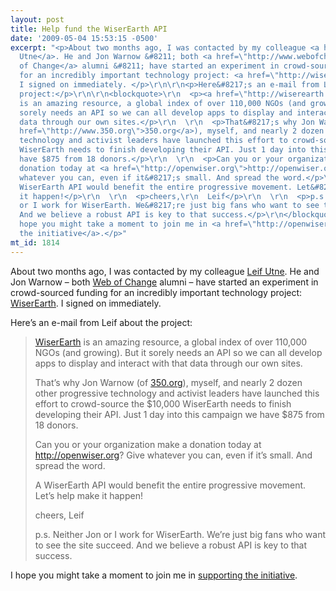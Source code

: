 ```yaml
---
layout: post
title: Help fund the WiserEarth API
date: '2009-05-04 15:53:15 -0500'
excerpt: "<p>About two months ago, I was contacted by my colleague <a href=\"http://www.worldchanging.com/bios/leif.html\">Leif
  Utne</a>. He and Jon Warnow &#8211; both <a href=\"http://www.webofchange.com\">Web
  of Change</a> alumni &#8211; have started an experiment in crowd-sourced funding
  for an incredibly important technology project: <a href=\"http://wiserearth.org\">WiserEarth</a>.
  I signed on immediately. </p>\r\n\r\n<p>Here&#8217;s an e-mail from Leif about the
  project:</p>\r\n\r\n<blockquote>\r\n  <p><a href=\"http://wiserearth.org\">WiserEarth</a>
  is an amazing resource, a global index of over 110,000 NGOs (and growing). But it
  sorely needs an API so we can all develop apps to display and interact with that
  data through our own sites.</p>\r\n  \r\n  <p>That&#8217;s why Jon Warnow (of <a
  href=\"http://www.350.org\">350.org</a>), myself, and nearly 2 dozen other progressive
  technology and activist leaders have launched this effort to crowd-source the $10,000
  WiserEarth needs to finish developing their API. Just 1 day into this campaign we
  have $875 from 18 donors.</p>\r\n  \r\n  <p>Can you or your organization make a
  donation today at <a href=\"http://openwiser.org\">http://openwiser.org</a>? Give
  whatever you can, even if it&#8217;s small. And spread the word.</p>\r\n  \r\n  <p>A
  WiserEarth API would benefit the entire progressive movement. Let&#8217;s help make
  it happen!</p>\r\n  \r\n  <p>cheers,\r\n  Leif</p>\r\n  \r\n  <p>p.s. Neither Jon
  or I work for WiserEarth. We&#8217;re just big fans who want to see the site succeed.
  And we believe a robust API is key to that success.</p>\r\n</blockquote>\r\n\r\n<p>I
  hope you might take a moment to join me in <a href=\"http://openwiser.org/\">supporting
  the initiative</a>.</p>"
mt_id: 1814
---
```

<p>About two months ago, I was contacted by my colleague <a href="http://www.worldchanging.com/bios/leif.html">Leif Utne</a>. He and Jon Warnow &#8211; both <a href="http://www.webofchange.com">Web of Change</a> alumni &#8211; have started an experiment in crowd-sourced funding for an incredibly important technology project: <a href="http://wiserearth.org">WiserEarth</a>. I signed on immediately. </p>

<p>Here&#8217;s an e-mail from Leif about the project:</p>

<blockquote>
  <p><a href="http://wiserearth.org">WiserEarth</a> is an amazing resource, a global index of over 110,000 NGOs (and growing). But it sorely needs an API so we can all develop apps to display and interact with that data through our own sites.</p>
  
  <p>That&#8217;s why Jon Warnow (of <a href="http://www.350.org">350.org</a>), myself, and nearly 2 dozen other progressive technology and activist leaders have launched this effort to crowd-source the $10,000 WiserEarth needs to finish developing their API. Just 1 day into this campaign we have $875 from 18 donors.</p>
  
  <p>Can you or your organization make a donation today at <a href="http://openwiser.org">http://openwiser.org</a>? Give whatever you can, even if it&#8217;s small. And spread the word.</p>
  
  <p>A WiserEarth API would benefit the entire progressive movement. Let&#8217;s help make it happen!</p>
  
  <p>cheers,
  Leif</p>
  
  <p>p.s. Neither Jon or I work for WiserEarth. We&#8217;re just big fans who want to see the site succeed. And we believe a robust API is key to that success.</p>
</blockquote>

<p>I hope you might take a moment to join me in <a href="http://openwiser.org/">supporting the initiative</a>.</p>
<!--break-->
